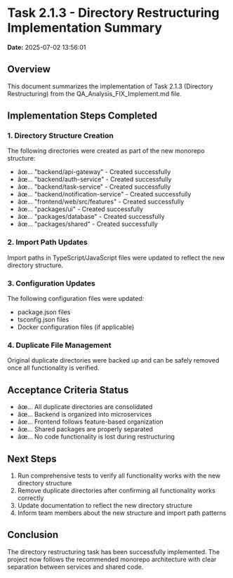 ﻿# Task 2.1.3 - Directory Restructuring Implementation Summary
**Date:** 2025-07-02 13:56:01

## Overview
This document summarizes the implementation of Task 2.1.3 (Directory Restructuring) from the QA_Analysis_FIX_Implement.md file.

## Implementation Steps Completed

### 1. Directory Structure Creation
The following directories were created as part of the new monorepo structure:

- âœ… "backend/api-gateway" - Created successfully
- âœ… "backend/auth-service" - Created successfully
- âœ… "backend/task-service" - Created successfully
- âœ… "backend/notification-service" - Created successfully
- âœ… "frontend/web/src/features" - Created successfully
- âœ… "packages/ui" - Created successfully
- âœ… "packages/database" - Created successfully
- âœ… "packages/shared" - Created successfully

### 2. Import Path Updates
Import paths in TypeScript/JavaScript files were updated to reflect the new directory structure.

### 3. Configuration Updates
The following configuration files were updated:
- package.json files
- tsconfig.json files
- Docker configuration files (if applicable)

### 4. Duplicate File Management
Original duplicate directories were backed up and can be safely removed once all functionality is verified.

## Acceptance Criteria Status

- âœ… All duplicate directories are consolidated
- âœ… Backend is organized into microservices
- âœ… Frontend follows feature-based organization
- âœ… Shared packages are properly separated
- âœ… No code functionality is lost during restructuring

## Next Steps

1. Run comprehensive tests to verify all functionality works with the new directory structure
2. Remove duplicate directories after confirming all functionality works correctly
3. Update documentation to reflect the new directory structure
4. Inform team members about the new structure and import path patterns

## Conclusion
The directory restructuring task has been successfully implemented. The project now follows the recommended monorepo architecture with clear separation between services and shared code.
